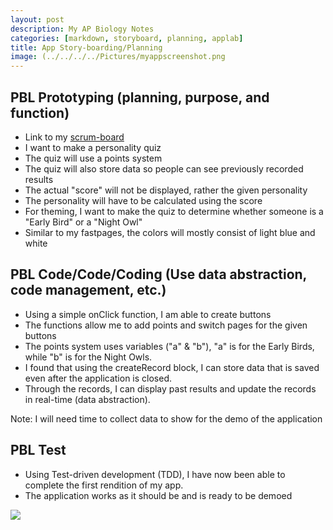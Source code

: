 ```yaml
---
layout: post
description: My AP Biology Notes
categories: [markdown, storyboard, planning, applab]
title: App Story-boarding/Planning
image: (../../../../Pictures/myappscreenshot.png
---
```


## PBL Prototyping  (planning, purpose, and function)
- Link to my [scrum-board](https://github.com/users/realethantran/projects/1)
- I want to make a personality quiz
- The quiz will use a points system
- The quiz will also store data so people can see previously recorded results
- The actual "score" will not be displayed, rather the given personality
- The personality will have to be calculated using the score
- For theming, I want to make the quiz to determine whether someone is a "Early Bird" or a "Night Owl"
- Similar to my fastpages, the colors will mostly consist of light blue and white 

## PBL Code/Code/Coding (Use data abstraction, code management, etc.)
- Using a simple onClick function, I am able to create buttons
- The functions allow me to add points and switch pages for the given buttons
- The points system uses variables ("a" & "b"), "a" is for the Early Birds, while "b" is for the Night Owls.
- I found that using the createRecord block, I can store data that is saved even after the application is closed. 
- Through the records, I can display past results and update the records in real-time (data abstraction).

Note: I will need time to collect data to show for the demo of the application 

## PBL Test
- Using Test-driven development (TDD), I have now been able to complete the first rendition of my app.
- The application works as it should be and is ready to be demoed

<html>
<head></head>
 <body>
<img src = "(../../../../Pictures/myappscreenshot.png)">
    </body>
</html>